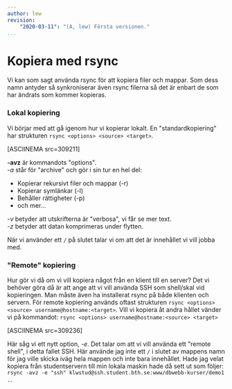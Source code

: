 ```yaml
---
author: lew
revision:
    "2020-03-11": "(A, lew) Första versionen."
...
```

Kopiera med rsync
=======================

Vi kan som sagt använda rsync för att kopiera filer och mappar. Som dess namn antyder så synkroniserar även rsync filerna så det är enbart de som har ändrats som kommer kopieras.


### Lokal kopiering

Vi börjar med att gå igenom hur vi kopierar lokalt. En "standardkopiering" har strukturen `rsync <options> <source> <target>`.

[ASCIINEMA src=309211]

**-avz** är kommandots "options".  
*-a* står för "archive" och gör i sin tur en hel del:

* Kopierar rekursivt filer och mappar (-r)
* Kopierar symlänkar (-l)
* Behåller rättigheter (-p)
* och mer...

*-v* betyder att utskrifterna är "verbosa", vi får se mer text.  
*-z* betyder att datan komprimeras under flytten.

När vi använder ett `/` på slutet talar vi om att det är innehållet vi vill jobba med.



### "Remote" kopiering

Hur gör vi då om vi vill kopiera något från en klient till en server? Det vi behöver göra då är att ange att vi vill använda SSH som shell/skal vid kopieringen. Man måste även ha installerat rsync på både klienten och servern. För remote kopiering används oftast strukturen `rsync <options> <source> username@hostname:<target>`. Vill vi kopiera åt andra hållet vänder vi på kommandot: `rsync <options> username@hostname:<source> <target>`

[ASCIINEMA src=309236]

Här såg vi ett nytt option, *-e*. Det talar om att vi vill använda ett "remote shell", i detta fallet SSH. Här använde jag inte ett `/` i slutet av mappens namn för jag ville skicka iväg hela mappen och inte bara innehållet. Hade jag velat kopiera från studentservern till min lokala maskin hade då sett ut som följer:
`rsync -avz -e "ssh" klwstud@ssh.student.bth.se:www/dbwebb-kurser/demo1 .`.

